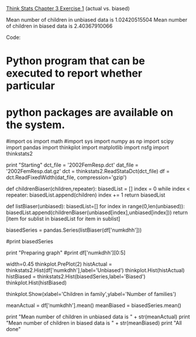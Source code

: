 [Think Stats Chapter 3 Exercise 1](http://greenteapress.com/thinkstats2/html/thinkstats2004.html#toc31) (actual vs. biased)

Mean number of children in unbiased data is 1.02420515504
Mean number of children in biased data is 2.40367910066

Code:
# Python program that can be executed to report whether particular
# python packages are available on the system.

#import os
import math
#import sys
import numpy as np
import scipy
import pandas
import thinkplot
import matplotlib
import nsfg
import thinkstats2



print "Starting"
dct_file = '2002FemResp.dct'
dat_file = '2002FemResp.dat.gz'
dct = thinkstats2.ReadStataDct(dct_file)
df = dct.ReadFixedWidth(dat_file, compression='gzip')

def childrenBiaser(children,repeater):
    biasedList = []
    index = 0
    while index < repeater:
        biasedList.append(children)
        index += 1
    return biasedList


def listBiaser(unbiased):
    biasedList=[]
    for index in range(0,len(unbiased)):
         biasedList.append(childrenBiaser(unbiased[index],unbiased[index]))
    return [item for sublist in biasedList for item in sublist]

biasedSeries = pandas.Series(listBiaser(df['numkdhh']))


#print biasedSeries


print "Preparing graph"
#print df['numkdhh'][0:5]

width=0.45
thinkplot.PrePlot(2)
histActual = thinkstats2.Hist(df['numkdhh'],label='Unbiased')
thinkplot.Hist(histActual)
histBiased = thinkstats2.Hist(biasedSeries,label='Biased')
thinkplot.Hist(histBiased)

thinkplot.Show(xlabel='Children in family',ylabel='Number of families')

meanActual = df['numkdhh'].mean()
meanBiased = biasedSeries.mean()

print "Mean number of children in unbiased data is " + str(meanActual)
print "Mean number of children in biased data is " + str(meanBiased)
print "All done"

